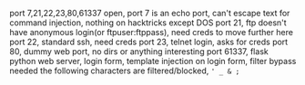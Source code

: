 port 7,21,22,23,80,61337 open, 
port 7 is an echo port, can't escape text for command injection, nothing on hacktricks except DOS
port 21, ftp doesn't have anonymous login(or ftpuser:ftppass), need creds to move further here
port 22, standard ssh, need creds
port 23, telnet login, asks for creds
port 80, dummy web port, no dirs or anything interesting
port 61337, flask python web server, login form, template injection on login form, filter bypass needed
the following characters are filtered/blocked,
	`' _ & ;`



